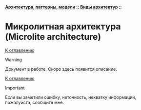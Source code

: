**[Архитектура, паттерны, модели](../../README.md#patterns) ::** 
**[Виды архитектур](../../README.md#patterns-architectures) ::**
# Микролитная архитектура (Microlite architecture)

<!--

-->

[К оглавлению](../../README.md#patterns-architectures)

> [!WARNING]
> Документ в работе. Скоро здесь появится описание.

[К оглавлению](../../README.md#patterns-architectures)

> [!IMPORTANT]
> Если вы заметили ошибку, неточность, нехватку информации, пожалуйста, сообщите мне.
